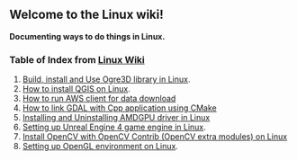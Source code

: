 ## Welcome to the Linux wiki!

**Documenting ways to do things in Linux.**

### Table of Index from [Linux Wiki](https://github.com/roshanpoudyal/Linux/wiki)
1. [Build, install and Use Ogre3D library in Linux](https://github.com/roshanpoudyal/Linux/wiki/Build,-Install-and-Use-Ogre3D-Library-in-Linux).
2. [How to install QGIS on Linux](https://github.com/roshanpoudyal/Linux/wiki/How-to-install-QGIS-on-Linux).
3. [How to run AWS client for data download](https://github.com/roshanpoudyal/Linux/wiki/How-to-run-AWS-client-for-data-download)
4. [How to link GDAL with Cpp application using CMake](https://github.com/roshanpoudyal/Linux/wiki/How-to-link-GDAL-with-Cpp--application-using-CMake)
5. [Installing and Uninstalling AMDGPU driver in Linux](https://github.com/roshanpoudyal/Linux/wiki/Installing-and-Uninstalling-AMDGPU-driver-in-Linux)
6. [Setting up Unreal Engine 4 game engine in Linux](https://github.com/roshanpoudyal/Linux/wiki/Setting-up-Unreal-Engine-4-game-engine-in-Linux).
7. [Install OpenCV with OpenCV Contrib (OpenCV extra modules) on Linux](https://github.com/roshanpoudyal/Linux/wiki/Install-OpenCV-with-OpenCV-Contrib-(OpenCV-extra-modules)-on-Linux)
8. [Setting up OpenGL environment on Linux](https://github.com/roshanpoudyal/Linux/wiki/Setting-up-OpenGL-environment-on-Linux).
